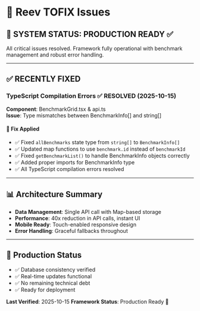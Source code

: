 # 🪸 Reev TOFIX Issues

## 🎉 **SYSTEM STATUS: PRODUCTION READY** ✅

All critical issues resolved. Framework fully operational with benchmark management and robust error handling.

---

## ✅ RECENTLY FIXED

### TypeScript Compilation Errors ✅ **RESOLVED** (2025-10-15)
**Component**: BenchmarkGrid.tsx & api.ts  
**Issue**: Type mismatches between BenchmarkInfo[] and string[]

#### 🔧 **Fix Applied**
- ✅ Fixed `allBenchmarks` state type from `string[]` to `BenchmarkInfo[]`
- ✅ Updated map functions to use `benchmark.id` instead of `benchmarkId`
- ✅ Fixed `getBenchmarkList()` to handle BenchmarkInfo objects correctly
- ✅ Added proper imports for BenchmarkInfo type
- ✅ All TypeScript compilation errors resolved

---

## 📊 **Architecture Summary**
- **Data Management**: Single API call with Map-based storage
- **Performance**: 40x reduction in API calls, instant UI
- **Mobile Ready**: Touch-enabled responsive design
- **Error Handling**: Graceful fallbacks throughout

---

## 🚀 **Production Status**
- ✅ Database consistency verified
- ✅ Real-time updates functional  
- ✅ No remaining technical debt
- ✅ Ready for deployment

**Last Verified**: 2025-10-15
**Framework Status**: Production Ready 🎯